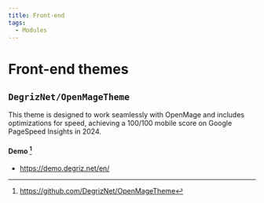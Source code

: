 ```yaml
---
title: Front-end
tags:
  - Modules
---
```


# Front-end themes

## `DegrizNet/OpenMageTheme`
This theme is designed to work seamlessly with OpenMage and includes optimizations for speed, achieving a 100/100 mobile score on Google PageSpeed Insights in 2024.

#### Demo [^1]
- https://demo.degriz.net/en/

[^1]: https://github.com/DegrizNet/OpenMageTheme
